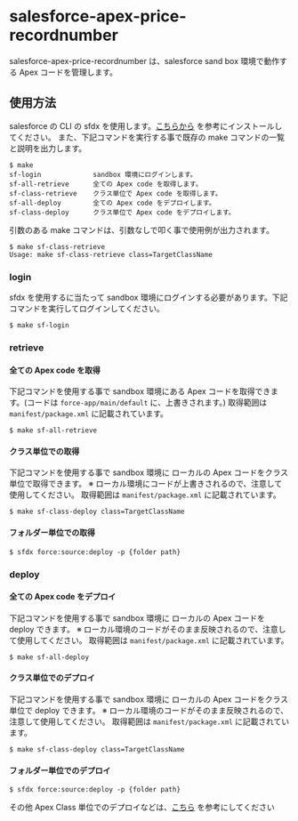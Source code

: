 # salesforce-apex-price-recordnumber
salesforce-apex-price-recordnumber は、salesforce sand box 環境で動作する Apex コードを管理します。

## 使用方法
salesforce の CLI の sfdx を使用します。[こちらから](https://developer.salesforce.com/docs/atlas.ja-jp.sfdx_setup.meta/sfdx_setup/sfdx_setup_install_cli.htm) を参考にインストールしてください。
また、下記コマンドを実行する事で既存の make コマンドの一覧と説明を出力します。
```
$ make
sf-login             sandbox 環境にログインします。
sf-all-retrieve      全ての Apex code を取得します。
sf-class-retrieve    クラス単位で Apex code を取得します。
sf-all-deploy        全ての Apex code をデプロイします。
sf-class-deploy      クラス単位で Apex code をデプロイします。
```
引数のある make コマンドは、引数なしで叩く事で使用例が出力されます。
```
$ make sf-class-retrieve
Usage: make sf-class-retrieve class=TargetClassName
```

### login
sfdx を使用するに当たって sandbox 環境にログインする必要があります。下記コマンドを実行してログインしてください。
```
$ make sf-login
```

### retrieve
#### 全ての Apex code を取得
下記コマンドを使用する事で sandbox 環境にある Apex コードを取得できます。(コードは `force-app/main/default` に、上書きされます。)
取得範囲は `manifest/package.xml` に記載されています。
```
$ make sf-all-retrieve
```

#### クラス単位での取得
下記コマンドを使用する事で sandbox 環境に ローカルの Apex コードをクラス単位で取得できます。
※ ローカル環境にコードが上書きされるので、注意して使用してください。
取得範囲は `manifest/package.xml` に記載されています。
```
$ make sf-class-deploy class=TargetClassName
```

#### フォルダー単位での取得
```
$ sfdx force:source:deploy -p {folder path}
```

### deploy
#### 全ての Apex code をデプロイ
下記コマンドを使用する事で sandbox 環境に ローカルの Apex コードを deploy できます。
※ ローカル環境のコードがそのまま反映されるので、注意して使用してください。
取得範囲は `manifest/package.xml` に記載されています。
```
$ make sf-all-deploy
```

#### クラス単位でのデプロイ
下記コマンドを使用する事で sandbox 環境に ローカルの Apex コードをクラス単位で deploy できます。
※ ローカル環境のコードがそのまま反映されるので、注意して使用してください。
取得範囲は `manifest/package.xml` に記載されています。
```
$ make sf-class-deploy class=TargetClassName
```

#### フォルダー単位でのデプロイ
```
$ sfdx force:source:deploy -p {folder path}
```

その他 Apex Class 単位でのデプロイなどは、[こちら](https://developer.salesforce.com/docs/atlas.ja-jp.sfdx_dev.meta/sfdx_dev/sfdx_dev_develop_any_org.htm) を参考にしてください
